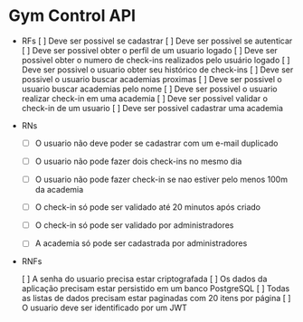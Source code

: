 # Gym Control API

* RFs
    [ ] Deve ser possivel se cadastrar
    [ ] Deve ser possivel se autenticar
    [ ] Deve ser possivel obter o perfil de um usuario logado
    [ ] Deve ser possivel obter o numero de check-ins realizados pelo usuário logado
    [ ] Deve ser possivel o usuario obter seu histórico de check-ins
    [ ] Deve ser possivel o usuario buscar academias proximas
    [ ] Deve ser possivel o usuario buscar academias pelo nome
    [ ] Deve ser possivel o usuario realizar check-in em uma academia
    [ ] Deve ser possivel validar o check-in de um usuario
    [ ] Deve ser possivel cadastrar uma academia

- RNs

    - [  ] O usuario não deve poder se cadastrar com um e-mail duplicado
    - [  ] O usuario não pode fazer dois check-ins no mesmo dia
    - [  ] O usuario não pode fazer check-in se nao estiver pelo menos 100m da academia
    - [  ] O check-in só pode ser validado até 20 minutos após criado
    - [  ] O check-in só pode ser validado por administradores
    - [  ] A academia só pode ser cadastrada por administradores


- RNFs

    [ ] A senha do usuario precisa estar criptografada
    [ ] Os dados da aplicação precisam estar persistido em um banco PostgreSQL
    [ ] Todas as listas de dados precisam estar paginadas com 20 itens por página
    [ ] O usuario deve ser identificado por um JWT